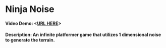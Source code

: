 # Ninja Noise
#### Video Demo:  <[URL HERE](https://vimeo.com/981961107?share=copy)>
#### Description: An infinite platformer game that utilizes 1 dimensional noise to generate the terrain.